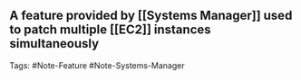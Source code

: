 ## A feature provided by [[Systems Manager]] used to patch multiple [[EC2]] instances simultaneously

Tags:
#Note-Feature
#Note-Systems-Manager
